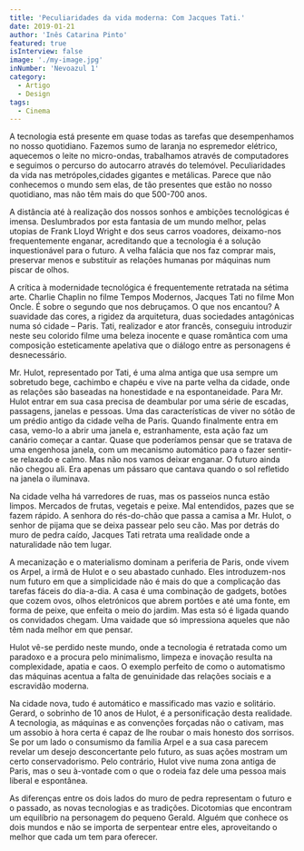 ```yaml
---
title: 'Peculiaridades da vida moderna: Com Jacques Tati.'
date: 2019-01-21
author: 'Inês Catarina Pinto'
featured: true
isInterview: false
image: './my-image.jpg'
inNumber: 'Nevoazul 1'
category:
  - Artigo
  - Design
tags:
  - Cinema
---
```


A tecnologia está presente em quase todas as tarefas que desempenhamos no nosso quotidiano. Fazemos sumo de laranja no espremedor elétrico, aquecemos o leite no micro-ondas, trabalhamos através de computadores e seguimos o percurso do autocarro através do telemóvel. Peculiaridades da vida nas metrópoles,cidades gigantes e metálicas. Parece que não conhecemos o mundo sem elas, de tão presentes que estão no nosso quotidiano, mas não têm mais do que 500-700 anos.

A distância até à realização dos nossos sonhos e ambições tecnológicas é imensa. Deslumbrados por esta fantasia de um mundo melhor, pelas utopias de Frank Lloyd Wright e dos seus carros voadores, deixamo-nos frequentemente enganar, acreditando que a tecnologia é a solução inquestionável para o futuro. A velha falácia que nos faz comprar mais, preservar menos e substituir as relações humanas por máquinas num piscar de olhos.

A crítica à modernidade tecnológica é frequentemente retratada na sétima arte. Charlie Chaplin no filme Tempos Modernos, Jacques Tati no filme Mon Oncle. É sobre o segundo que nos debruçamos. O que nos encantou? A suavidade das cores, a rigidez da arquitetura, duas sociedades antagónicas numa só cidade – Paris. Tati, realizador e ator francês, conseguiu introduzir neste seu colorido filme uma beleza inocente e quase romântica com uma composição esteticamente apelativa que o diálogo entre as personagens é desnecessário.

Mr. Hulot, representado por Tati, é uma alma antiga que usa sempre um sobretudo bege, cachimbo e chapéu e vive na parte velha da cidade, onde as relações são baseadas na honestidade e na espontaneidade. Para Mr. Hulot entrar em sua casa precisa de deambular por uma série de escadas, passagens, janelas e pessoas. Uma das características de viver no sótão de um prédio antigo da cidade velha de Paris. Quando finalmente entra em casa, vemo-lo a abrir uma janela e, estranhamente, esta ação faz um canário começar a cantar. Quase que poderíamos pensar que se tratava de uma engenhosa janela, com um mecanismo automático para o fazer sentir-se relaxado e calmo. Mas não nos vamos deixar enganar. O futuro ainda não chegou ali. Era apenas um pássaro que cantava quando o sol refletido na janela o iluminava.

Na cidade velha há varredores de ruas, mas os passeios nunca estão limpos. Mercados de
frutas, vegetais e peixe. Mal entendidos, pazes que se fazem rápido. A senhora do rés-do-chão que passa a camisa a Mr. Hulot, o senhor de pijama que se deixa passear pelo seu cão. Mas por detrás do muro de pedra caído, Jacques Tati retrata uma realidade onde a naturalidade não tem lugar.

A mecanização e o materialismo dominam a periferia de Paris, onde vivem os Arpel, a irmã de Hulot e o seu abastado cunhado. Eles introduzem-nos num futuro em que a simplicidade não é mais do que a complicação das tarefas fáceis do dia-a-dia. A casa é uma combinação de gadgets, botões que cozem ovos, olhos eletrónicos que abrem portões e até uma fonte, em forma de peixe, que enfeita o meio do jardim. Mas esta só é ligada quando os convidados chegam. Uma vaidade que só impressiona aqueles que não têm nada melhor em que pensar.

Hulot vê-se perdido neste mundo, onde a tecnologia é retratada como um paradoxo e a procura pelo minimalismo, limpeza e inovação resulta na complexidade, apatia e caos. O
exemplo perfeito de como o automatismo das máquinas acentua a falta de genuinidade das
relações sociais e a escravidão moderna.

Na cidade nova, tudo é automático e massificado mas vazio e solitário. Gerard, o sobrinho de 10 anos de Hulot, é a personificação desta realidade. A tecnologia, as máquinas e as convenções forçadas não o cativam, mas um assobio à hora certa é capaz de lhe roubar o mais honesto dos sorrisos. Se por um lado o consumismo da família Arpel e a sua casa parecem revelar um desejo desconcertante pelo futuro, as suas ações mostram um certo conservadorismo. Pelo contrário, Hulot vive numa zona antiga de Paris, mas o seu à-vontade com o que o rodeia faz dele uma pessoa mais liberal e espontânea.

As diferenças entre os dois lados do muro de pedra representam o futuro e o passado, as novas tecnologias e as tradições. Dicotomias que encontram um equilíbrio na personagem do pequeno Gerald. Alguém que conhece os dois mundos e não se importa de serpentear entre eles, aproveitando o melhor que cada um tem para oferecer.
